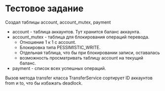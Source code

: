 # Тестовое задание

Создал таблицы account, account_mutex, payment

* account - таблица аккаунтов. Тут хранится баланс аккаунта.
* account_mutex - таблица для блокирования операций перевода. 
	- Отношение 1 к 1 с account.
	- Блокировка типа PESSIMISTIC_WRITE.
	- Отдельная таблица, что бы при блокировании записи, оставалась 
	- возможность просматривать таблицу account на текущий баланс.
* payment - список всех успешных операций.

Вызов метода transfer класса TransferService сортирует ID аккаунтов from и to,
	что бы избажать deadlock. 

